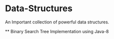 # Data-Structures
An Important collection of powerful data structures.

** Binary Search Tree Implementation using Java-8

